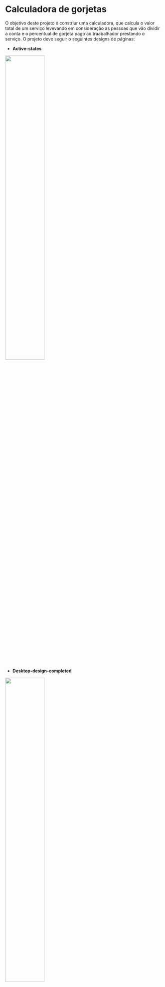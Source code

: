 # Calculadora de gorjetas

O objetivo deste projeto é constriur uma calculadora, que calcula o valor total de um serviço levevando em consideração as pessoas que vão dividir a conta e o percentual de gorjeta pago ao traabalhador prestando o serviço. O projeto deve seguir o seguintes designs de páginas:

- **Active-states**
<img src="https://www.imagemhost.com.br/images/2022/03/11/active-states.jpg" style ="width:50%">


- **Desktop-design-completed**
<img src="https://www.imagemhost.com.br/images/2022/03/11/desktop-design-completed.jpg" style ="width:50%">

- **Desktop-design-empty**
<img src="https://www.imagemhost.com.br/images/2022/03/11/desktop-design-empty.jpg" style ="width:50%">

- **Desktop-preview**
<img src="https://www.imagemhost.com.br/images/2022/03/11/desktop-preview.jpg" style ="width:50%">

- **Mobile-design**
<img src="https://www.imagemhost.com.br/images/2022/03/11/mobile-design.jpg" style ="width:50%">




## Designs finalizados:
[ ] **Active-states**
[ ] **Desktop-design-completed**
[ ] **Desktop-design-empty**
[ ] **Desktop-preview**
[ ] **Mobile-design**


